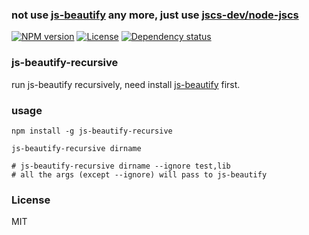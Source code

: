 ### not use [js-beautify](https://github.com/beautify-web/js-beautify) any more, just use [jscs-dev/node-jscs](https://github.com/jscs-dev/node-jscs)

[![NPM version][npm-img]][npm-url]
[![License][license-img]][license-url]
[![Dependency status][david-img]][david-url]

### js-beautify-recursive
run js-beautify recursively, need install [js-beautify](https://github.com/beautify-web/js-beautify) first.

### usage

```
npm install -g js-beautify-recursive

js-beautify-recursive dirname

# js-beautify-recursive dirname --ignore test,lib
# all the args (except --ignore) will pass to js-beautify
```

### License
MIT

[npm-img]: https://img.shields.io/npm/v/js-beautify-recursive.svg?style=flat-square
[npm-url]: https://npmjs.org/package/js-beautify-recursive
[license-img]: http://img.shields.io/badge/license-MIT-green.svg?style=flat-square
[license-url]: http://opensource.org/licenses/MIT
[david-img]: https://img.shields.io/david/coderhaoxin/js-beautify-recursive.svg?style=flat-square
[david-url]: https://david-dm.org/coderhaoxin/js-beautify-recursive
